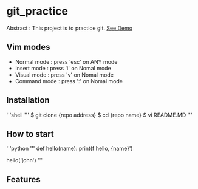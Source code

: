 # git_practice

Abstract : This project is to practice git.
[See Demo](https://www.goolgle.com/)

## Vim modes

- Normal mode : press 'esc' on ANY mode
- Insert mode : press 'i' on Nomal mode
- Visual mode : press 'v' on Nomal mode
- Command mode : press ':' on Nomal mode

## Installation

'''shell
'''
$ git clone {repo address}
$ cd {repo name}
$ vi README.MD
'''

## How to start

'''python
'''
def hello(name):
	print(f'hello, {name}')

hello('john')
'''

## Features
